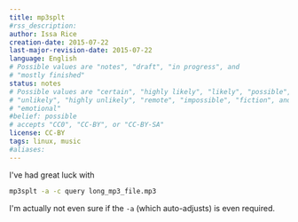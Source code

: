 ```yaml
---
title: mp3splt
#rss_description: 
author: Issa Rice
creation-date: 2015-07-22
last-major-revision-date: 2015-07-22
language: English
# Possible values are "notes", "draft", "in progress", and
# "mostly finished"
status: notes
# Possible values are "certain", "highly likely", "likely", "possible",
# "unlikely", "highly unlikely", "remote", "impossible", "fiction", and
# "emotional"
#belief: possible
# accepts "CC0", "CC-BY", or "CC-BY-SA"
license: CC-BY
tags: linux, music
#aliases: 
---
```


I've had great luck with

```bash
mp3splt -a -c query long_mp3_file.mp3
```

I'm actually not even sure if the `-a` (which auto-adjusts) is even required.
